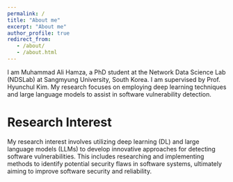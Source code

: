 ```yaml
---
permalink: /
title: "About me"
excerpt: "About me"
author_profile: true
redirect_from: 
   - /about/
   - /about.html
---
```



I am Muhammad Ali Hamza, a PhD student at the Network Data Science Lab (NDSLab) at Sangmyung University, South Korea. I am supervised by Prof. Hyunchul Kim. My research focuses on employing deep learning techniques and large language models to assist in software vulnerability detection.

# Research Interest
My research interest involves utilizing deep learning (DL) and large language models (LLMs) to develop innovative approaches for detecting software vulnerabilities. This includes researching and implementing methods to identify potential security flaws in software systems, ultimately aiming to improve software security and reliability.
